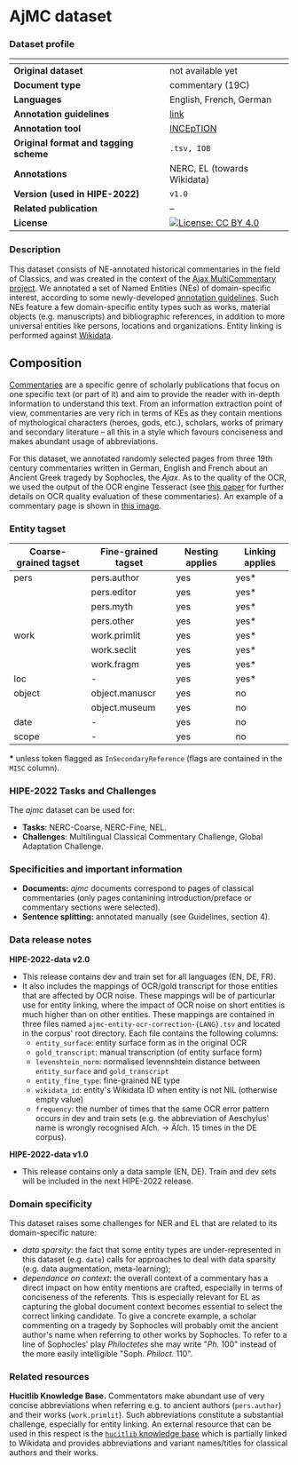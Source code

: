 # AjMC dataset

### Dataset profile

| <!-- -->    | <!-- -->    |
|-------------|-------------|
| **Original dataset**    | not available yet |
| **Document type**       | commentary (19C) |
| **Languages**           | English, French, German |
| **Annotation guidelines** | [link](annotation-guidelines-classics-KEs.pdf) |
| **Annotation tool**     | [INCEpTION](https://inception-project.github.io/) |
| **Original format and tagging scheme** |`.tsv, IOB` |
| **Annotations**          | NERC, EL (towards Wikidata) |
| **Version (used in HIPE-2022)**   | `v1.0` |
| **Related publication**               | – |
| **License** | [![License: CC BY 4.0](https://img.shields.io/badge/License-CC_BY_4.0-lightgrey.svg)](https://creativecommons.org/licenses/by/4.0/) |


### Description

This dataset consists of NE-annotated historical commentaries in the field of Classics, and was created in the context of the [Ajax MultiCommentary project](https://mromanello.github.io/ajax-multi-commentary/). We annotated a set of Named Entities (NEs) of domain-specific interest, according to some newly-developed [annotation guidelines](./annotation-guidelines-classics-KEs.pdf). Such NEs feature a few domain-specific entity types such as works, material objects (e.g. manuscripts) and bibliographic references, in addition to more universal entities like persons, locations and organizations. Entity linking is performed against [Wikidata](http://wikidata.org/).

## Composition

[Commentaries](https://en.wikipedia.org/wiki/Commentary_(philology)) are a specific genre of scholarly publications that focus on one specific text (or part of it) and aim to provide the reader with in-depth information to understand this text. From an information extraction point of view, commentaries are very rich in terms of KEs as they contain mentions of mythological characters (heroes, gods, etc.), scholars, works of primary and secondary literature – all this in a style which favours conciseness and makes abundant usage of abbreviations.

For this dataset, we annotated randomly selected pages from three 19th century commentaries written in German, English and French about an Ancient Greek tragedy by Sophocles, the *Ajax*. As to the quality of the OCR, we used the output of the OCR engine Tesseract (see [this paper](https://arxiv.org/abs/2110.06817) for further details on OCR quality evaluation of these commentaries). An example of a commentary page is shown in [this image](ajmc-commentary-layout-regions.png).


### Entity tagset

| Coarse-grained tagset | Fine-grained tagset | Nesting applies | Linking applies | 
| ------| ------------| --------| --------|
| pers | pers.author | yes     | yes\*   |
|  | pers.editor | yes     | yes\*     |
|  | pers.myth | yes     | yes\*     |
|  | pers.other | yes     | yes\*     |
| work | work.primlit | yes | yes\* |
|  | work.seclit | yes | yes\* |
|  | work.fragm | yes | yes\* |
| loc | - | yes | yes\* |
| object | object.manuscr | yes | no |
|  | object.museum | yes | no |
| date | - | yes | no |
| scope | - | yes | no |


**\*** unless token flagged as `InSecondaryReference` (flags are contained in the `MISC` column).

### HIPE-2022 Tasks and Challenges

The *ajmc* dataset can be used for:    

- **Tasks**: NERC-Coarse, NERC-Fine, NEL.
- **Challenges**: Multilingual Classical Commentary Challenge, Global Adaptation Challenge.


### Specificities and important information

- **Documents:** *ajmc* documents correspond to pages of classical commentaries (only pages contanining introduction/preface or commentary sections were selected).
- **Sentence splitting:** annotated manually (see Guidelines, section 4).

### Data release notes

**HIPE-2022-data v2.0**
- This release contains dev and train set for all languages (EN, DE, FR). 
- It also includes the mappings of OCR/gold transcript for those entities that are affected by OCR noise. These mappings will be of particurlar use for entity linking, where the impact of OCR noise on short entities is much higher than on other entities. These mappings are contained in three files named `ajmc-entity-ocr-correction-{LANG}.tsv` and located in the corpus' root directory. Each file contains the following columns:
    - `entity_surface`: entity surface form as in the original OCR 
    - `gold_transcript`: manual transcription (of entity surface form)
    - `levenshtein_norm`: normalised levennshtein distance between `entity_surface` and `gold_transcript`
    - `entity_fine_type`: fine-grained NE type
    - `wikidata_id`: entity's Wikidata ID when entity is not NIL (otherwise empty value)
    - `frequency`: the number of times that the same OCR error pattern occurs in dev and train sets (e.g. the abbreviation of Aeschylus' name is wrongly recognised Aſch. -> Äſch. 15 times in the DE corpus).

**HIPE-2022-data v1.0**

- This release contains only a data sample (EN, DE). Train and dev sets will be included in the next HIPE-2022 release.

### Domain specificity

This dataset raises some challenges for NER and EL that are related to its domain-specific nature: 

- *data sparsity*: the fact that some entity types are under-represented in this dataset (e.g. `date`) calls for approaches to deal with data sparsity (e.g. data augmentation, meta-learning);
- *dependance on context*: the overall context of a commentary has a direct impact on how entity mentions are crafted, especially in terms of conciseness of the referents. This is especially relevant for EL as capturing the global document context becomes essential to select the correct linking candidate. To give a concrete example, a scholar commenting on a tragedy by Sophocles will probably omit the ancient author's name when referring to other works by Sophocles. To refer to a line of Sophocles' play *Philoctetes* she may write "*Ph.* 100" instead of the more easily intelligible "Soph. *Philoct.* 110".

### Related resources

**Hucitlib Knowledge Base.** Commentators make abundant use of very concise abbreviations when referring e.g. to ancient authors (`pers.author`) and their works (`work.primlit`). Such abbreviations constitute a substantial challenge, especially for entity linking. An external resource that can be used in this respect is the [`hucitlib` knowledge base](https://hucitlib.readthedocs.io/) which is partially linked to Wikidata and provides abbreviations and variant names/titles for classical authors and their works.